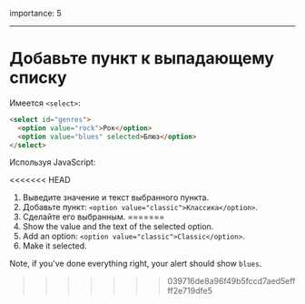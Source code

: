importance: 5

---

# Добавьте пункт к выпадающему списку

Имеется `<select>`:

```html
<select id="genres">
  <option value="rock">Рок</option>
  <option value="blues" selected>Блюз</option>
</select>
```

Используя JavaScript:

<<<<<<< HEAD
1. Выведите значение и текст выбранного пункта.
2. Добавьте пункт: `<option value="classic">Классика</option>`.
3. Сделайте его выбранным.
=======
1. Show the value and the text of the selected option.
2. Add an option: `<option value="classic">Classic</option>`.
3. Make it selected.

Note, if you've done everything right, your alert should show `blues`.
>>>>>>> 039716de8a96f49b5fccd7aed5effff2e719dfe5
